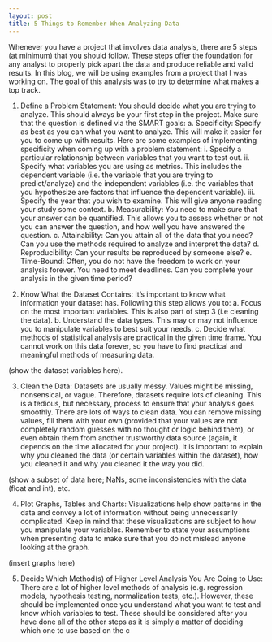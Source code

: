 ```yaml
---
layout: post
title: 5 Things to Remember When Analyzing Data
---
```

Whenever you have a project that involves data analysis, there are 5 steps (at minimum) that you should follow. These steps offer the foundation for any analyst to properly pick apart the data and produce reliable and valid results. In this blog, we will be using examples from a project that I was working on. The goal of this analysis was to try to determine what makes a top track.

1.	Define a Problem Statement: You should decide what you are trying to analyze. This should always be your first step in the project. Make sure that the question is defined via the SMART goals:
  a.	Specificity: Specify as best as you can what you want to analyze. This will make it easier for you to come up with results. Here are some examples of implementing specificity when coming up with a problem statement:
    i.	Specify a particular relationship between variables that you want to test out.
    ii.	Specify what variables you are using as metrics. This includes the dependent variable (i.e. the variable that you are trying to predict/analyze) and the independent variables (i.e. the variables that you hypothesize are factors that influence the dependent variable).
    iii.	Specify the year that you wish to examine. This will give anyone reading your study some context.
  b.	Measurability: You need to make sure that your answer can be quantified. This allows you to assess whether or not you can answer the question, and how well you have answered the question.
  c.	Attainability: Can you attain all of the data that you need? Can you use the methods required to analyze and interpret the data?
  d.	Reproducibility: Can your results be reproduced by someone else? 
  e.	Time-Bound: Often, you do not have the freedom to work on your analysis forever. You need to meet deadlines. Can you complete your analysis in the given time period? 

2.	Know What the Dataset Contains: It’s important to know what information your dataset has. Following this step allows you to:
  a.	 Focus on the most important variables. This is also part of step 3 (i.e cleaning the data).
  b.	Understand the data types. This may or may not influence you to manipulate variables to best suit your needs. 
  c.	Decide what methods of statistical analysis are practical in the given time frame. You cannot work on this data forever, so you have to find practical and meaningful methods of measuring data.

(show the dataset variables here).

3.	Clean the Data: Datasets are usually messy. Values might be missing, nonsensical, or vague. Therefore, datasets require lots of cleaning. This is a tedious, but necessary, process to ensure that your analysis goes smoothly. There are lots of ways to clean data. You can remove missing values, fill them with your own (provided that your values are not completely random guesses with no thought or logic behind them), or even obtain them from another trustworthy data source (again, it depends on the time allocated for your project). It is important to explain why you cleaned the data (or certain variables within the dataset), how you cleaned it and why you cleaned it the way you did.

(show a subset of data here; NaNs, some inconsistencies with the data (float and int), etc.

4.	Plot Graphs, Tables and Charts: Visualizations help show patterns in the data and convey a lot of information without being unnecessarily complicated. Keep in mind that these visualizations are subject to how you manipulate your variables. Remember to state your assumptions when presenting data to make sure that you do not mislead anyone looking at the graph.

(insert graphs here)

5.	Decide Which Method(s) of Higher Level Analysis You Are Going to Use: There are a lot of higher level methods of analysis (e.g. regression models, hypothesis testing, normalization tests, etc.). However, these should be implemented once you understand what you want to test and know which variables to test. These should be considered after you have done all of the other steps as it is simply a matter of deciding which one to use based on the c
